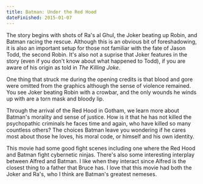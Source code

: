 ```yaml
---
title: Batman: Under the Red Hood
dateFinished: 2015-01-07
---
```


The story begins with shots of Ra's al Ghul, the Joker beating up Robin, and Batman racing the rescue.
Although this is an obvious bit of foreshadowing, it is also an important setup for those not familiar
with the fate of Jason Todd, the second Robin. It's also not a suprise that Joker features in the story
(even if you don't know about what happened to Todd), if you are aware of his origin as told in
_The Killing Joke_.

One thing that struck me during the opening credits is that blood and gore were omitted from the 
graphics although the sense of violence remained. You see Joker beating Robin with a crowbar, and
the only wounds he winds up with are a torn mask and bloody lip.

Through the arrival of the Red Hood in Gotham, we learn more about Batman's morality and sense of
justice. How is it that he has not killed the psychopathic criminals he faces time and again, who
have killed so many countless others? The choices Batman leave you wondering if he cares most about
those he loves, his moral code, or himself and his own identity.

This movie had some good fight scenes including one where the Red Hood and Batman fight cybernetic
ninjas. There's also some interesting interplay between Alfred and
Batman. I like when they interact since Alfred is the closest thing to a father that Bruce has.
I love that this movie had both the Joker and Ra's, who I think are Batman's greatest nemeses.
